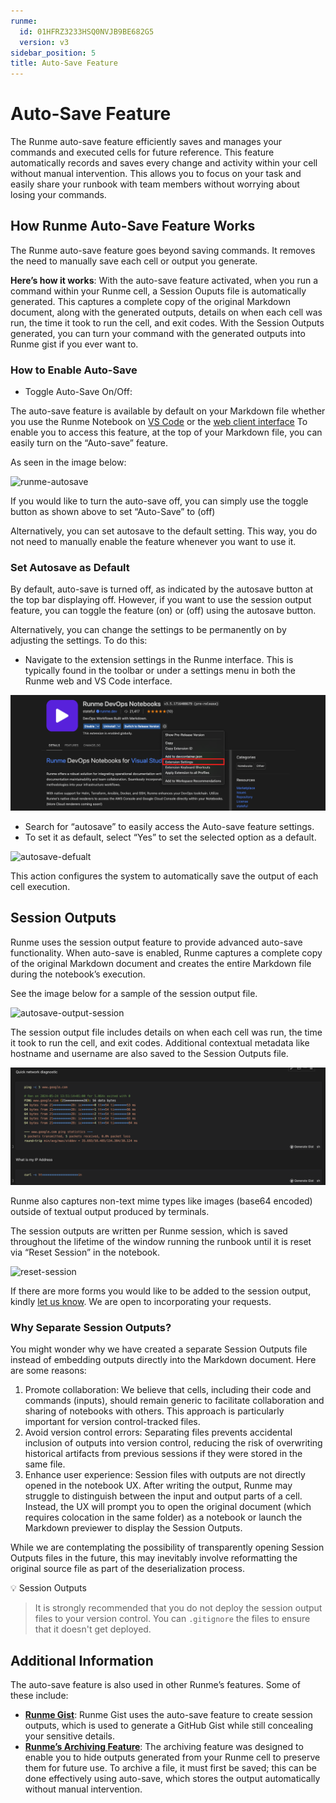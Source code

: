 ```yaml
---
runme:
  id: 01HFRZ3233HSQ0NVJB9BE682G5
  version: v3
sidebar_position: 5
title: Auto-Save Feature
---
```


# Auto-Save Feature

The Runme auto-save feature efficiently saves and manages your commands and executed cells for future reference. This feature automatically records and saves every change and activity within your cell without manual intervention. This allows you to focus on your task and easily share your runbook with team members without worrying about losing your commands.

## **How Runme Auto-Save Feature Works**

The Runme auto-save feature goes beyond saving commands. It removes the need to manually save each cell or output you generate.

**Here’s how it works**: With the auto-save feature activated, when you run a command within your Runme cell, a Session Ouputs file is automatically generated.  This captures a complete copy of the original Markdown document, along with the generated outputs, details on when each cell was run, the time it took to run the cell, and exit codes. With the Session Outputs generated, you can turn your command with the generated outputs into Runme gist if you ever want to.

### **How to Enable Auto-Save**

- Toggle Auto-Save On/Off:

The auto-save feature is available by default on your Markdown file whether you use the Runme Notebook on [VS Code](https://docs.runme.dev/how-runme-works/vscode) or the [web client interface](https://docs.runme.dev/how-runme-works/web) To enable you to access this feature, at the top of your Markdown file, you can easily turn on the “Auto-save” feature.

As seen in the image below:

![runme-autosave](../../static/img/runme-autosave.png)

If you would like to turn the auto-save off, you can simply use the toggle button as shown above to set “Auto-Save” to (off)

Alternatively, you can set autosave to the default setting. This way, you do not need to manually enable the feature whenever you want to use it.

### **Set Autosave as Default**

By default, auto-save is turned off, as indicated by the autosave button at the top bar displaying off. However, if you want to use the session output feature, you can toggle the feature (on) or (off) using the autosave button.

Alternatively, you can change the settings to be permanently on by adjusting the settings. To do this:

- Navigate to the extension settings in the Runme interface. This is typically found in the toolbar or under a settings menu in both the Runme web and VS Code interface.

![runme-setting](../../static/img/configuration-page/runme-setting.png)

- Search for “autosave” to easily access the Auto-save feature settings.
- To set it as default, select “Yes” to set the selected option as a default.

![autosave-defualt](../../static/img/runme-set-autosave-default.png)

This action configures the system to automatically save the output of each cell execution.

## **Session Outputs**

Runme uses the session output feature to provide advanced auto-save functionality. When auto-save is enabled, Runme captures a complete copy of the original Markdown document and creates the entire Markdown file during the notebook’s execution.

See the image below for a sample of the session output file.

![autosave-output-session](../../static/img/Autosave-output.png)

The session output file includes details on when each cell was run, the time it took to run the cell, and exit codes. Additional contextual metadata like hostname and username are also saved to the Session Outputs file.

![Session output](../../static/img/configuration-page/runme-session-output.png)

Runme also captures non-text mime types like images (base64 encoded) outside of textual output produced by terminals.

The session outputs are written per Runme session, which is saved throughout the lifetime of the window running the runbook until it is reset via “Reset Session” in the notebook.

![reset-session](../../static/img/auto-save-reset-session.png)

If there are more forms you would like to be added to the session output, kindly [let us know](https://github.com/stateful/runme/issues/new). We are open to incorporating your requests.

### **Why Separate Session Outputs?**

You might wonder why we have created a separate Session Outputs file instead of embedding outputs directly into the Markdown document. Here are some reasons:

1. Promote collaboration: We believe that cells, including their code and commands (inputs), should remain generic to facilitate collaboration and sharing of notebooks with others. This approach is particularly important for version control-tracked files.
2. Avoid version control errors: Separating files prevents accidental inclusion of outputs into version control, reducing the risk of overwriting historical artifacts from previous sessions if they were stored in the same file.
3. Enhance user experience: Session files with outputs are not directly opened in the notebook UX. After writing the output, Runme may struggle to distinguish between the input and output parts of a cell. Instead, the UX will prompt you to open the original document (which requires colocation in the same folder) as a notebook or launch the Markdown previewer to display the Session Outputs.

While we are contemplating the possibility of transparently opening Session Outputs files in the future, this may inevitably involve reformatting the original source file as part of the deserialization process.

<aside>
💡 Session Outputs

</aside>

> It is strongly recommended that you do not deploy the session output files to your version control. You can `.gitignore` the files to ensure that it doesn't get deployed.

## **Additional Information**

The auto-save feature is also used in other Runme’s features. Some of these include:

- **[Runme Gist](https://docs.runme.dev/configuration/runme-gist)**: Runme Gist uses the auto-save feature to create session outputs, which is used to generate a GitHub Gist while still concealing your sensitive details.
- **[Runme’s Archiving Feature](https://docs.runme.dev/configuration/archiving)**: The archiving feature was designed to enable you to hide outputs generated from your Runme cell to preserve them for future use. To archive a file, it must first be saved; this can be done effectively using auto-save, which stores the output automatically without manual intervention.
